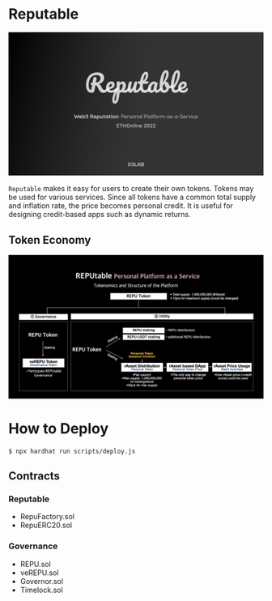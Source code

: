 # Reputable

![logo](readme/logo.png)

`Reputable` makes it easy for users to create their own tokens. Tokens may be used for various services. Since all tokens have a common total supply and inflation rate, the price becomes personal credit. It is useful for designing credit-based apps such as dynamic returns.

## Token Economy

![token_economy](readme/token_economy.png)

# How to Deploy

```
$ npx hardhat run scripts/deploy.js
```

## Contracts

### Reputable

- RepuFactory.sol
- RepuERC20.sol

### Governance

- REPU.sol
- veREPU.sol
- Governor.sol
- Timelock.sol

<!--
# Technologies

- ENS

# Special Thanks to

- Uniswap
- Sushiswap
- Compound
- Curve
- Zapper
- And the other all open-sources creators 
-->
